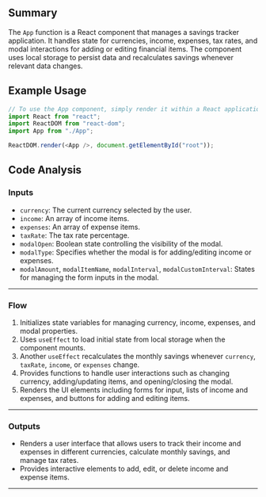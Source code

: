 ## Summary

The `App` function is a React component that manages a savings tracker application. It handles state for currencies, income, expenses, tax rates, and modal interactions for adding or editing financial items. The component uses local storage to persist data and recalculates savings whenever relevant data changes.

## Example Usage

```javascript
// To use the App component, simply render it within a React application.
import React from "react";
import ReactDOM from "react-dom";
import App from "./App";

ReactDOM.render(<App />, document.getElementById("root"));
```

## Code Analysis

### Inputs

- `currency`: The current currency selected by the user.
- `income`: An array of income items.
- `expenses`: An array of expense items.
- `taxRate`: The tax rate percentage.
- `modalOpen`: Boolean state controlling the visibility of the modal.
- `modalType`: Specifies whether the modal is for adding/editing income or expenses.
- `modalAmount`, `modalItemName`, `modalInterval`, `modalCustomInterval`: States for managing the form inputs in the modal.

---

### Flow

1. Initializes state variables for managing currency, income, expenses, and modal properties.
2. Uses `useEffect` to load initial state from local storage when the component mounts.
3. Another `useEffect` recalculates the monthly savings whenever `currency`, `taxRate`, `income`, or `expenses` change.
4. Provides functions to handle user interactions such as changing currency, adding/updating items, and opening/closing the modal.
5. Renders the UI elements including forms for input, lists of income and expenses, and buttons for adding and editing items.

---

### Outputs

- Renders a user interface that allows users to track their income and expenses in different currencies, calculate monthly savings, and manage tax rates.
- Provides interactive elements to add, edit, or delete income and expense items.

---
